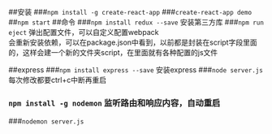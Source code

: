 ##安装
###`npm install -g create-react-app`
###`create-react-app demo`
##`npm start`
##命令
###`npm install redux --save` 安装第三方库
###`npm run eject`  弹出配置文件，可以自定义配置webpack  
会重新安装依赖，可以在package.json中看到，以前都是封装在script字段里面的，这样会建一个新的文件夹script，在里面就有各种配置的js文件

##express
###`npm install express --save` 安装express
###`node server.js`每次修改都要ctrl+c中断再重启
### `npm install -g nodemon`  监听路由和响应内容，自动重启
###`nodemon server.js`




